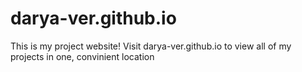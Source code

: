 # darya-ver.github.io
This is my project website! Visit darya-ver.github.io to view all of my projects in one, convinient location
